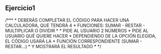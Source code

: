## Ejercicio1
/***
     * DEBERÁS COMPLETAR EL CÓDIGO PARA HACER UNA CALCULADORA, QUE TENDRÁ 4
     * FUNCIONES: SUMAR - RESTAR - MULTIPLICAR O DIVIDIR
     * 
     * PIDE AL USUARIO 2 NÚMEROS
     * PIDE AL USUARIO QUÉ QUIERE HACER
     * DEPENDIENDO DE LA OPCIÓN ELEGIDA, EL CÓDIGO USARÁ LA
     * FUNCIÓN CORRESPONDIENTE (SUMAR - RESTAR...)
     * Y MOSTRARÁ EL RESULTADO
     * 
     */
